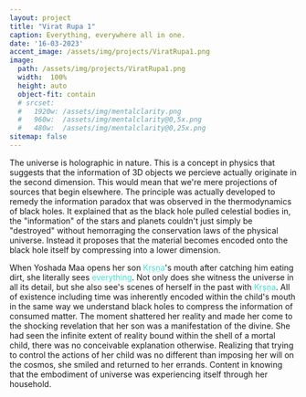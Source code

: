 ```yaml
---
layout: project
title: "Virat Rupa 1"
caption: Everything, everywhere all in one.
date: '16-03-2023'
accent_image: /assets/img/projects/ViratRupa1.png   
image: 
  path: /assets/img/projects/ViratRupa1.png  
  width:  100%
  height: auto
  object-fit: contain
  # srcset: 
  #   1920w: /assets/img/mentalclarity.png
  #   960w:  /assets/img/mentalclarity@0,5x.png
  #   480w:  /assets/img/mentalclarity@0,25x.png
sitemap: false
---
```

The universe is holographic in nature. This is a concept in physics that suggests that the information of 3D objects we percieve actually originate in the second dimension. This would mean that we're mere projections of sources that begin elsewhere. The principle was actually developed to remedy the information paradox that was observed in the thermodynamics of black holes. It explained that as the black hole pulled celestial bodies in, the "information" of the stars and planets couldn't just simply be "destroyed" without hemorraging the conservation laws of the physical universe. Instead it proposes that the material becomes encoded onto the black hole itself by compressing into a lower dimension. 

When Yoshada Maa opens her son <span style="color:turquoise">Kṛṣṇa</span>'s mouth after catching him eating dirt, she literally sees <span style="color:turquoise">everything</span>. Not only does she witness the universe in all its detail, but she also see's scenes of herself in the past with <span style="color:turquoise">Kṛṣṇa</span>. All of existence including time was inherently encoded within the child's mouth in the same way we understand black holes to compress the information of consumed matter. The moment shattered her reality and made her come to the shocking revelation that her son was a manifestation of the divine. She had seen the infinite extent of reality bound within the shell of a mortal child, there was no conceivable explanation otherwise. Realizing that trying to control the actions of her child was no different than imposing her will on the cosmos, she smiled and returned to her errands. Content in knowing that the embodiment of universe was experiencing itself through her household.          
  